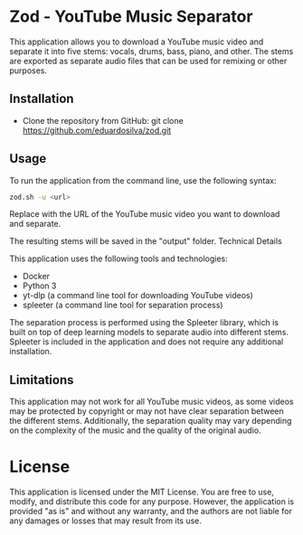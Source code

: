 # Zod - YouTube Music Separator

This application allows you to download a YouTube music video and separate it into five stems: vocals, drums, bass, piano, and other. The stems are exported as separate audio files that can be used for remixing or other purposes.

## Installation

* Clone the repository from GitHub: git clone https://github.com/eduardosilva/zod.git

## Usage

To run the application from the command line, use the following syntax:

```bash
zod.sh -u <url>
```

Replace <url> with the URL of the YouTube music video you want to download and separate.

The resulting stems will be saved in the "output" folder.
Technical Details

This application uses the following tools and technologies:

* Docker
* Python 3
* yt-dlp (a command line tool for downloading YouTube videos)
* spleeter (a command line tool for separation process)

The separation process is performed using the Spleeter library, which is built on top of deep learning models to separate audio into different stems. Spleeter is included in the application and does not require any additional installation.

## Limitations

This application may not work for all YouTube music videos, as some videos may be protected by copyright or may not have clear separation between the different stems. Additionally, the separation quality may vary depending on the complexity of the music and the quality of the original audio.

# License

This application is licensed under the MIT License. You are free to use, modify, and distribute this code for any purpose. However, the application is provided "as is" and without any warranty, and the authors are not liable for any damages or losses that may result from its use.

